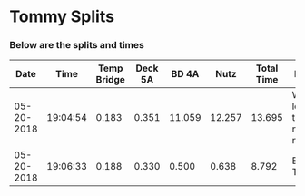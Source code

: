 # Tommy Splits 



### Below are the splits and times

|Date|Time|Temp Bridge|Deck 5A|BD 4A|Nutz|Total Time|Notes|
|---|---|---|---|---|---|---|---|
| 05-20-2018 | 19:04:54 | 0.183 | 0.351 | 11.059 | 12.257 | 13.695 | Wow, look at these nice notes |
| 05-20-2018 | 19:06:33 | 0.188 | 0.330 | 0.500 | 0.638 | 8.792 | Bottom Text |